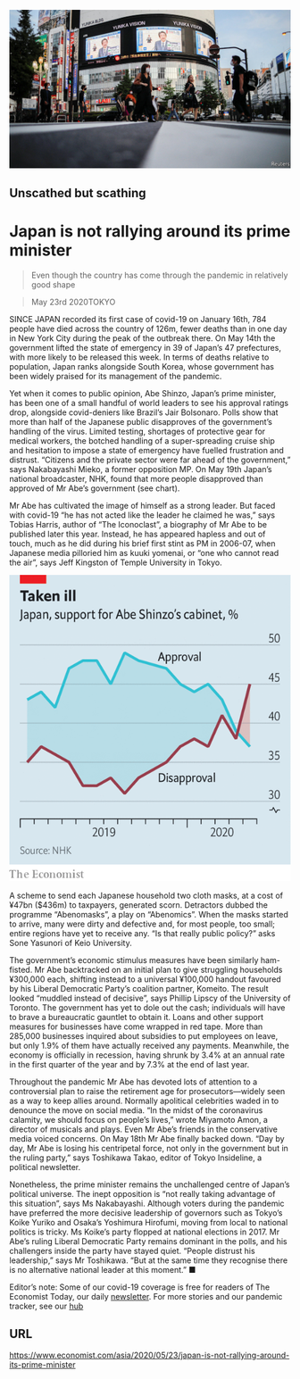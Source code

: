 ![](./images/20200523_ASP502.jpg)

## Unscathed but scathing

# Japan is not rallying around its prime minister

> Even though the country has come through the pandemic in relatively good shape

> May 23rd 2020TOKYO

SINCE JAPAN recorded its first case of covid-19 on January 16th, 784 people have died across the country of 126m, fewer deaths than in one day in New York City during the peak of the outbreak there. On May 14th the government lifted the state of emergency in 39 of Japan’s 47 prefectures, with more likely to be released this week. In terms of deaths relative to population, Japan ranks alongside South Korea, whose government has been widely praised for its management of the pandemic.

Yet when it comes to public opinion, Abe Shinzo, Japan’s prime minister, has been one of a small handful of world leaders to see his approval ratings drop, alongside covid-deniers like Brazil’s Jair Bolsonaro. Polls show that more than half of the Japanese public disapproves of the government’s handling of the virus. Limited testing, shortages of protective gear for medical workers, the botched handling of a super-spreading cruise ship and hesitation to impose a state of emergency have fuelled frustration and distrust. “Citizens and the private sector were far ahead of the government,” says Nakabayashi Mieko, a former opposition MP. On May 19th Japan’s national broadcaster, NHK, found that more people disapproved than approved of Mr Abe’s government (see chart).

Mr Abe has cultivated the image of himself as a strong leader. But faced with covid-19 “he has not acted like the leader he claimed he was,” says Tobias Harris, author of “The Iconoclast”, a biography of Mr Abe to be published later this year. Instead, he has appeared hapless and out of touch, much as he did during his brief first stint as PM in 2006-07, when Japanese media pilloried him as kuuki yomenai, or “one who cannot read the air”, says Jeff Kingston of Temple University in Tokyo.

![](./images/20200523_ASC973.png)

A scheme to send each Japanese household two cloth masks, at a cost of ¥47bn ($436m) to taxpayers, generated scorn. Detractors dubbed the programme “Abenomasks”, a play on “Abenomics”. When the masks started to arrive, many were dirty and defective and, for most people, too small; entire regions have yet to receive any. “Is that really public policy?” asks Sone Yasunori of Keio University.

The government’s economic stimulus measures have been similarly ham-fisted. Mr Abe backtracked on an initial plan to give struggling households ¥300,000 each, shifting instead to a universal ¥100,000 handout favoured by his Liberal Democratic Party’s coalition partner, Komeito. The result looked “muddled instead of decisive”, says Phillip Lipscy of the University of Toronto. The government has yet to dole out the cash; individuals will have to brave a bureaucratic gauntlet to obtain it. Loans and other support measures for businesses have come wrapped in red tape. More than 285,000 businesses inquired about subsidies to put employees on leave, but only 1.9% of them have actually received any payments. Meanwhile, the economy is officially in recession, having shrunk by 3.4% at an annual rate in the first quarter of the year and by 7.3% at the end of last year.

Throughout the pandemic Mr Abe has devoted lots of attention to a controversial plan to raise the retirement age for prosecutors—widely seen as a way to keep allies around. Normally apolitical celebrities waded in to denounce the move on social media. “In the midst of the coronavirus calamity, we should focus on people’s lives,” wrote Miyamoto Amon, a director of musicals and plays. Even Mr Abe’s friends in the conservative media voiced concerns. On May 18th Mr Abe finally backed down. “Day by day, Mr Abe is losing his centripetal force, not only in the government but in the ruling party,” says Toshikawa Takao, editor of Tokyo Insideline, a political newsletter.

Nonetheless, the prime minister remains the unchallenged centre of Japan’s political universe. The inept opposition is “not really taking advantage of this situation”, says Ms Nakabayashi. Although voters during the pandemic have preferred the more decisive leadership of governors such as Tokyo’s Koike Yuriko and Osaka’s Yoshimura Hirofumi, moving from local to national politics is tricky. Ms Koike’s party flopped at national elections in 2017. Mr Abe’s ruling Liberal Democratic Party remains dominant in the polls, and his challengers inside the party have stayed quiet. “People distrust his leadership,” says Mr Toshikawa. “But at the same time they recognise there is no alternative national leader at this moment.” ■

Editor’s note: Some of our covid-19 coverage is free for readers of The Economist Today, our daily [newsletter](https://www.economist.com/https://my.economist.com/user#newsletter). For more stories and our pandemic tracker, see our [hub](https://www.economist.com//news/2020/03/11/the-economists-coverage-of-the-coronavirus)

## URL

https://www.economist.com/asia/2020/05/23/japan-is-not-rallying-around-its-prime-minister
